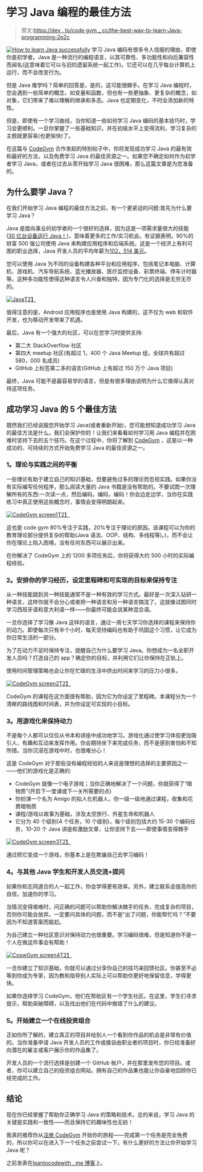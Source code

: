 # 学习 Java 编程的最佳方法

> 原文:[https://dev . to/code gym _ cc/the-best-way-to-learn-Java-programming-2p2c](https://dev.to/codegym_cc/the-best-way-to-learn-java-programming-2p2c)

[![How to learn Java successfully](../Images/2497a2b1d759bd20592fb0482b2cfd42.png)](https://res.cloudinary.com/practicaldev/image/fetch/s--z2bfeno8--/c_limit%2Cf_auto%2Cfl_progressive%2Cq_auto%2Cw_880/https://cdn-images-1.medium.com/max/1040/1%2AgjTcJ222Raj0tUA5d_7wZw.png) 
学习 Java 编码有很多令人信服的理由，即使你是初学者。Java 是一种流行的编程语言，以其可靠性、多功能性和向后兼容性而闻名(这意味着它可以与旧的遗留系统一起工作)。它还可以在几乎每台计算机上运行，而不会改变行为。

但是 Java 难学吗？简单的回答是，是的，这可能很棘手。在学习 Java 编程时，您会遇到一些简单的概念，如变量和函数，但也有一些更抽象、更复杂的概念，如对象，它们带来了难以理解的继承和多态。Java 也定期变化，不时会添加新的特性。

但是，即使有一个学习曲线，当你知道一些如何学习 Java 编码的基本技巧时，学习会更顺利。一旦你掌握了一些基础知识，并在初级水平上变得流利，学习复杂的主题就更容易(也更愉快)了。

在这篇与 [CodeGym](https://codegym.cc/) 合作发起的特别帖子中，你将发现成功学习 Java 的最有效和最好的方法，以及免费学习 Java 的最佳资源之一。如果您不确定如何作为初学者学习 Java，或者在过去从零开始学习 Java 很困难，那么这篇文章是为您准备的。

## [](#why-should-i-learn%C2%A0java)为什么要学 Java？

在我们开始学习 Java 编程的最佳方法之前，有一个更紧迫的问题:首先为什么要学习 Java？

Java 是面向事业的初学者的一个很好的选择，因为这是一项需求量很大的技能([30 亿台设备运行 Java！](https://www.zdnet.com/article/three-billion-devices-run-java-yeah-but-do-they-like-it/))，意味着更多的工作/实习机会。有证据表明，90%的财富 500 强公司使用 Java 来构建应用程序和后端系统。这是一个经济上有利可图的职业选择，Java 开发人员的平均年薪为[102，514 美元](https://www.indeed.com/salaries/Java-Developer-Salaries)。

您可以使用 Java 为不同的设备构建各种平台和应用程序，包括笔记本电脑、计算机、游戏机、汽车导航系统、蓝光播放器、医疗监控设备、彩票终端、停车计时器等。这种多功能性使得这种语言令人兴奋和独特，因为专门化的选择是无穷无尽的。

[![Java](../Images/044d67d69c7b4d9ec6740eef5b51090b.png)T2】](https://res.cloudinary.com/practicaldev/image/fetch/s--7z15fQe4--/c_limit%2Cf_auto%2Cfl_progressive%2Cq_auto%2Cw_880/https://mk0learntocodew6bl5f.kinstacdn.com/wp-content/uploads/2019/03/Java-1024x684.jpeg)

值得注意的是，Android 应用程序也是使用 Java 构建的，这不仅为 web 和软件开发，也为移动开发带来了机遇。

最后，Java 有一个强大的社区，可以在您学习时提供支持:

*   第二大 StackOverflow 社区
*   第四大 meetup 社区(有超过 1，400 个 Java Meetup 组，全球共有超过 580，000 名成员)
*   GitHub 上标签第二多的语言(GitHub 上有超过 150 万个 Java 项目)

最终，Java 可能不是最容易学的语言，但是有很多理由说明为什么它值得认真对待这项任务。

## [](#5-best-ways-to-learn-java-successfully)成功学习 Java 的 5 个最佳方法

既然我们已经说服您开始学习 Java(或者重新开始)，您可能想知道成功学习 Java 的最佳方法是什么。我们会保护你的！让我们来看看如何学习用 Java 编程并在困难时坚持下去的五个技巧。在这个过程中，你将了解到 [CodeGym](https://codegym.cc/) ，这是以一种成功的、可持续的方式开始免费学习 Java 的最佳资源之一。

### [](#1-balance-between-theory-and%C2%A0practice)1。理论与实践之间的平衡

一些理论有助于建立自己的知识基础，但要避免过多的理论而忽视实践。如果你没有实际编写任何程序，那么阅读大量的 Java 书籍是没有帮助的。不要试图一次理解所有的东西:一次读一点，然后编码，编码，编码！你会边走边学，当你在实践练习中真正使用这些概念时，事情会变得明朗起来。

[![CodeGym screen1](../Images/15ce2782c8bd793515737cafe7ee737d.png)T2】](https://res.cloudinary.com/practicaldev/image/fetch/s--bcfdBwiY--/c_limit%2Cf_auto%2Cfl_progressive%2Cq_auto%2Cw_880/https://mk0learntocodew6bl5f.kinstacdn.com/wp-content/uploads/2019/03/CodeGym_Screen.jpg)

这也是 code gym 80%专注于实践，20%专注于理论的原因。该课程可以为你的教育理论部分提供复杂的帮助(Java 语法、OOP、结构、多线程等)。)，而不会让你在理论上陷入困境，没有任何东西可以展示出来。

在你解决了 CodeGym 上的 1200 多项任务后，你将获得大约 500 小时的实际编程经验。

### [](#2-schedule-your-learning-experience-and-set-milestones-and-achievable-goals-to-stay%C2%A0focused)2。安排你的学习经历，设定里程碑和可实现的目标来保持专注

从一种技能跳到另一种技能通常不是一种有效的学习方式。最好是一次深入钻研一种语言，这样你就不会分心或者把一种语言和另一种语言搞混了。这就像试图同时学习西班牙语和意大利语一样——你最终可能会说某种混合语。

一旦你选择了学习像 Java 这样的语言，通过一周七天学习你选择的课程来保持你的动力。即使每次只有半个小时，每天坚持编码也有助于巩固这个习惯，让它成为你日常生活的一部分。

为了在动力不足时保持专注，提醒自己为什么要学习 Java。你想成为一名全职开发人员吗？打造自己的 app？确定你的目标，并利用它们让你保持在正轨上。

使用时间管理策略也会让你在忙碌的生活中挤出时间来学习的压力小很多。

[![CodeGym screen2](../Images/fbefc7ee75f62b6420e2d5db29c5a383.png)T2】](https://res.cloudinary.com/practicaldev/image/fetch/s--HfGXYiXc--/c_limit%2Cf_auto%2Cfl_progressive%2Cq_auto%2Cw_880/https://mk0learntocodew6bl5f.kinstacdn.com/wp-content/uploads/2019/03/codegym-course-timeline-1024x562.png)

CodeGym 的课程在这方面很有帮助，因为它为你设定了里程碑。本课程分为一个清晰的路线图和时间表，并为你设定可实现的小目标。

### [](#3-use-gamification-to-stay-motivated)3。用游戏化来保持动力

不是每个人都可以仅仅从书本和讲座中成功地学习。游戏化通过使学习体验更加吸引人、有趣和互动来发挥作用。你会期待坐下来完成任务，而不是感到害怕和不知所措。当你沉浸在游戏中时，也很难分心！

这是 CodeGym 对于那些没有编程经验的人来说是理想的选择的主要原因之一——他们的游戏化是正确的:

*   CodeGym 就像一个电子游戏；当你正确地解决了一个问题，你就获得了“暗物质”(开启下一堂课或下一关所需要的点)
*   你扮演一个名为 Amigo 的拟人化机器人，你一级一级地通过课程，收集和花费暗物质
*   课程/游戏以故事为基础，涉及太空旅行、外星生命和机器人
*   它分为 40 个级别(4 个任务，10 个级别)，每个级别包括大约 15-30 个编码任务，10-20 个 Java 讲座和激励文章，让你坚持下去——即使事情变得棘手

[![CodeGym screen3](../Images/e48955382cda8c7c301c6e91a29e39ab.png)T2】](https://res.cloudinary.com/practicaldev/image/fetch/s--_FV8A1DP--/c_limit%2Cf_auto%2Cfl_progressive%2Cq_auto%2Cw_880/https://mk0learntocodew6bl5f.kinstacdn.com/wp-content/uploads/2019/03/codegym-gamification-1024x542.png)

通过把它变成一个游戏，你基本上是在欺骗自己去学习编码！

### [](#4-communicate-with-other-java-students-and-developers-ask-questions)4。与其他 Java 学生和开发人员交流+提问

如果你和志同道合的人一起工作，你会学得更有效率。另外，建立联系会提高你的自信，加速你的学习。

当情况变得艰难时，问正确的问题可以帮助你解决棘手的任务，完成复杂的项目，否则你可能会放弃。一定要问具体的问题，而不是“出了问题，你能帮忙吗？”不要因为不知道答案而尴尬。

为自己建立一种社区意识对保持动力也很重要。学习编码很难，但是知道你不是一个人在做这件事会有帮助！

[![CoswGym screen4](../Images/3c8bac1f990a3a08c48d4d4e549405d6.png)T2】](https://res.cloudinary.com/practicaldev/image/fetch/s--ghdgwnoN--/c_limit%2Cf_auto%2Cfl_progressive%2Cq_auto%2Cw_880/https://mk0learntocodew6bl5f.kinstacdn.com/wp-content/uploads/2019/03/codegym-help-forum-1024x572.png)

一旦你建立了知识基础，你就可以通过分享你自己的技巧来回馈社区。你甚至不必等到你成为专家，因为教和指导别人实际上可以帮助你更好地保留信息，学得更快。

如果你选择学习 CodeGym，他们在帮助区有一个学生社区。在这里，学生们寻求提示，帮助突破障碍，以及找出他们在代码中做错了什么的建议。

### [](#5-start-building-an-online-portfolio)5。开始建立一个在线投资组合

正如你所了解的，建立真正的项目并给别人一个看到你作品的机会是非常有价值的。当你准备申请 Java 开发人员的工作或接自由职业者的项目时，你已经准备好向潜在的雇主或客户展示你的作品集了。

开发人员的一个流行选择是创建一个 GitHub 帐户，并在那里发布您的项目。或者，你可以建立自己的投资组合网站。拥有自己的作品集也能让你自豪地回顾你已经完成的工作。

## [](#conclusion)结论

现在你已经掌握了帮助你正确学习 Java 的策略和技术。总的来说，学习 Java 的关键是实践和一致性——而且保持它的趣味性也无妨！

我真的推荐你从[注册 CodeGym](https://codegym.cc/login) 开始你的旅程——完成第一个任务是完全免费的，所以你可以在进入下一个任务之前尝试一下。有什么更好的方法让你开始学习 Java 呢？

之前发表在[leantocodewith . me 博客](https://learntocodewith.me/posts/learn-java/)上。